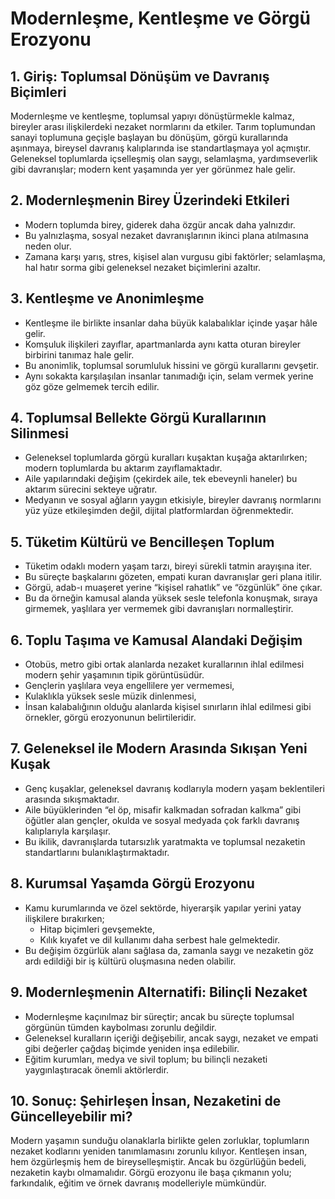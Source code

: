 # Modernleşme, Kentleşme ve Görgü Erozyonu

## 1. Giriş: Toplumsal Dönüşüm ve Davranış Biçimleri

Modernleşme ve kentleşme, toplumsal yapıyı dönüştürmekle kalmaz, bireyler arası ilişkilerdeki nezaket normlarını da etkiler. Tarım toplumundan sanayi toplumuna geçişle başlayan bu dönüşüm, görgü kurallarında aşınmaya, bireysel davranış kalıplarında ise standartlaşmaya yol açmıştır. Geleneksel toplumlarda içselleşmiş olan saygı, selamlaşma, yardımseverlik gibi davranışlar; modern kent yaşamında yer yer görünmez hale gelir.

## 2. Modernleşmenin Birey Üzerindeki Etkileri

- Modern toplumda birey, giderek daha özgür ancak daha yalnızdır.
- Bu yalnızlaşma, sosyal nezaket davranışlarının ikinci plana atılmasına neden olur.
- Zamana karşı yarış, stres, kişisel alan vurgusu gibi faktörler; selamlaşma, hal hatır sorma gibi geleneksel nezaket biçimlerini azaltır.

## 3. Kentleşme ve Anonimleşme

- Kentleşme ile birlikte insanlar daha büyük kalabalıklar içinde yaşar hâle gelir.
- Komşuluk ilişkileri zayıflar, apartmanlarda aynı katta oturan bireyler birbirini tanımaz hale gelir.
- Bu anonimlik, toplumsal sorumluluk hissini ve görgü kurallarını gevşetir.
- Aynı sokakta karşılaşılan insanlar tanımadığı için, selam vermek yerine göz göze gelmemek tercih edilir.

## 4. Toplumsal Bellekte Görgü Kurallarının Silinmesi

- Geleneksel toplumlarda görgü kuralları kuşaktan kuşağa aktarılırken; modern toplumlarda bu aktarım zayıflamaktadır.
- Aile yapılarındaki değişim (çekirdek aile, tek ebeveynli haneler) bu aktarım sürecini sekteye uğratır.
- Medyanın ve sosyal ağların yaygın etkisiyle, bireyler davranış normlarını yüz yüze etkileşimden değil, dijital platformlardan öğrenmektedir.

## 5. Tüketim Kültürü ve Bencilleşen Toplum

- Tüketim odaklı modern yaşam tarzı, bireyi sürekli tatmin arayışına iter.
- Bu süreçte başkalarını gözeten, empati kuran davranışlar geri plana itilir.
- Görgü, adab-ı muaşeret yerine “kişisel rahatlık” ve “özgünlük” öne çıkar.
- Bu da örneğin kamusal alanda yüksek sesle telefonla konuşmak, sıraya girmemek, yaşlılara yer vermemek gibi davranışları normalleştirir.

## 6. Toplu Taşıma ve Kamusal Alandaki Değişim

- Otobüs, metro gibi ortak alanlarda nezaket kurallarının ihlal edilmesi modern şehir yaşamının tipik görüntüsüdür.
- Gençlerin yaşlılara veya engellilere yer vermemesi,
- Kulaklıkla yüksek sesle müzik dinlenmesi,
- İnsan kalabalığının olduğu alanlarda kişisel sınırların ihlal edilmesi gibi örnekler, görgü erozyonunun belirtileridir.

## 7. Geleneksel ile Modern Arasında Sıkışan Yeni Kuşak

- Genç kuşaklar, geleneksel davranış kodlarıyla modern yaşam beklentileri arasında sıkışmaktadır.
- Aile büyüklerinden “el öp, misafir kalkmadan sofradan kalkma” gibi öğütler alan gençler, okulda ve sosyal medyada çok farklı davranış kalıplarıyla karşılaşır.
- Bu ikilik, davranışlarda tutarsızlık yaratmakta ve toplumsal nezaketin standartlarını bulanıklaştırmaktadır.

## 8. Kurumsal Yaşamda Görgü Erozyonu

- Kamu kurumlarında ve özel sektörde, hiyerarşik yapılar yerini yatay ilişkilere bırakırken;
  - Hitap biçimleri gevşemekte,
  - Kılık kıyafet ve dil kullanımı daha serbest hale gelmektedir.
- Bu değişim özgürlük alanı sağlasa da, zamanla saygı ve nezaketin göz ardı edildiği bir iş kültürü oluşmasına neden olabilir.

## 9. Modernleşmenin Alternatifi: Bilinçli Nezaket

- Modernleşme kaçınılmaz bir süreçtir; ancak bu süreçte toplumsal görgünün tümden kaybolması zorunlu değildir.
- Geleneksel kuralların içeriği değişebilir, ancak saygı, nezaket ve empati gibi değerler çağdaş biçimde yeniden inşa edilebilir.
- Eğitim kurumları, medya ve sivil toplum; bu bilinçli nezaketi yaygınlaştıracak önemli aktörlerdir.

## 10. Sonuç: Şehirleşen İnsan, Nezaketini de Güncelleyebilir mi?

Modern yaşamın sunduğu olanaklarla birlikte gelen zorluklar, toplumların nezaket kodlarını yeniden tanımlamasını zorunlu kılıyor. Kentleşen insan, hem özgürleşmiş hem de bireyselleşmiştir. Ancak bu özgürlüğün bedeli, nezaketin kaybı olmamalıdır. Görgü erozyonu ile başa çıkmanın yolu; farkındalık, eğitim ve örnek davranış modelleriyle mümkündür.
